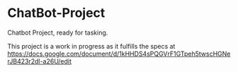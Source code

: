 # ChatBot-Project
Chatbot Project, ready for tasking.

This project is a work in progress as it fulfills the specs at https://docs.google.com/document/d/1kHHDS4sPQGVrF1GTpeh5twscHGNerJB423r2dl-a26U/edit
